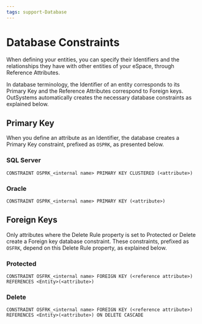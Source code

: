 ```yaml
---
tags: support-Database
---
```


# Database Constraints

When defining your entities, you can specify their Identifiers and the relationships they have with other entities of your eSpace, through Reference Attributes.

In database terminology, the Identifier of an entity corresponds to its Primary Key and the Reference Attributes correspond to Foreign keys. OutSystems automatically creates the necessary database constraints as explained below.

## Primary Key

When you define an attribute as an Identifier, the database creates a Primary Key constraint, prefixed as `OSPRK`, as presented below.

### SQL Server

`CONSTRAINT OSPRK_<internal name> PRIMARY KEY CLUSTERED (<attribute>)`

### Oracle

`CONSTRAINT OSPRK_<internal name> PRIMARY KEY (<attribute>)`

## Foreign Keys

Only attributes where the Delete Rule property is set to Protected or Delete create a Foreign key database constraint. These constraints, prefixed as `OSFRK`, depend on this Delete Rule property, as explained below.

### Protected

`CONSTRAINT OSFRK_<internal name> FOREIGN KEY (<reference attribute>) REFERENCES <Entity>(<attribute>)`

### Delete

`CONSTRAINT OSFRK_<internal name> FOREIGN KEY (<reference attribute>) REFERENCES <Entity>(<attribute>) ON DELETE CASCADE`
